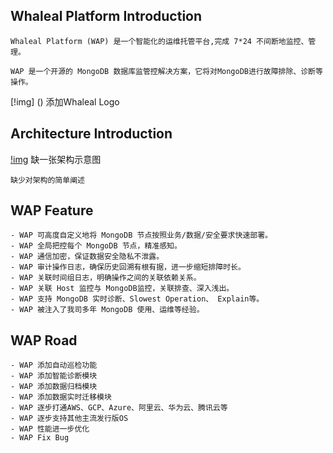 ## Whaleal Platform Introduction
```
Whaleal Platform (WAP) 是一个智能化的运维托管平台,完成 7*24 不间断地监控、管理。

WAP 是一个开源的 MongoDB 数据库监管控解决方案，它将对MongoDB进行故障排除、诊断等操作。
```

[!img] () 添加Whaleal Logo

## Architecture Introduction

[!img](../) 缺一张架构示意图

```
缺少对架构的简单阐述
```

## WAP Feature
```
- WAP 可高度自定义地将 MongoDB 节点按照业务/数据/安全要求快速部署。
- WAP 全局把控每个 MongoDB 节点，精准感知。
- WAP 通信加密，保证数据安全隐私不泄露。
- WAP 审计操作日志，确保历史回溯有根有据，进一步缩短排障时长。
- WAP 关联时间组日志，明确操作之间的关联依赖关系。
- WAP 关联 Host 监控与 MongoDB监控，关联排查、深入浅出。
- WAP 支持 MongoDB 实时诊断、Slowest Operation、 Explain等。
- WAP 被注入了我司多年 MongoDB 使用、运维等经验。

```

## WAP Road
```
- WAP 添加自动巡检功能
- WAP 添加智能诊断模块
- WAP 添加数据归档模块
- WAP 添加数据实时迁移模块
- WAP 逐步打通AWS、GCP、Azure、阿里云、华为云、腾讯云等
- WAP 逐步支持其他主流发行版OS
- WAP 性能进一步优化
- WAP Fix Bug 

```